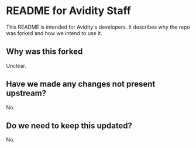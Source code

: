 # README for Avidity Staff

This README is intended for Avidity's developers. It describes why the repo was
forked and how we intend to use it.

## Why was this forked

Unclear.

## Have we made any changes not present upstream?

No.

## Do we need to keep this updated?

No.